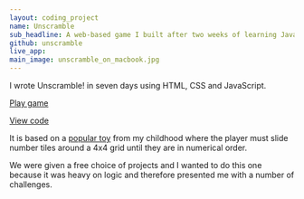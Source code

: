 ```yaml
---
layout: coding_project
name: Unscramble
sub_headline: A web-based game I built after two weeks of learning JavaScript.
github: unscramble
live_app:
main_image: unscramble_on_macbook.jpg
---
```


I wrote Unscramble! in seven days using HTML, CSS and JavaScript.

[Play game](http://suzeshardlow.com/unscramble)

[View code](https://github.com/SuzeShardlow/unscramble)

It is based on a [popular toy](https://en.wikipedia.org/wiki/15_puzzle) from my childhood where the player must slide number tiles around a 4x4 grid until they are in numerical order.

We were given a free choice of projects and I wanted to do this one because it was heavy on logic and therefore presented me with a number of challenges.
